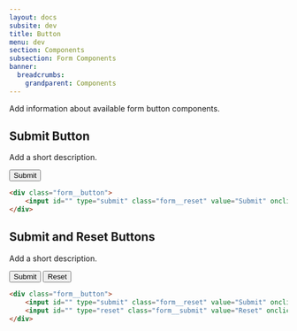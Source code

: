 ```yaml
---
layout: docs
subsite: dev
title: Button
menu: dev
section: Components
subsection: Form Components
banner:
  breadcrumbs:
    grandparent: Components
---
```


Add information about available form button components.

## Submit Button

Add a short description.

<form class="c-form">
  <div class="form__button">
      <input id="" type="submit" class="form__reset" value="Submit" onclick="" onkeypress="">
  </div>
</form>

```html
<div class="form__button">
    <input id="" type="submit" class="form__reset" value="Submit" onclick="" onkeypress="">
</div>
```

## Submit and Reset Buttons

Add a short description.

<form class="c-form">
  <div class="form__button">
      <input id="" type="submit" class="form__reset" value="Submit" onclick="" onkeypress="">
      <input id="" type="reset" class="form__submit" value="Reset" onclick="" onkeypress="">
  </div>
</form>

```html
<div class="form__button">
    <input id="" type="submit" class="form__reset" value="Submit" onclick="" onkeypress="">
    <input id="" type="reset" class="form__submit" value="Reset" onclick="" onkeypress="">
</div>
```